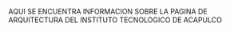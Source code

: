 AQUI  SE ENCUENTRA INFORMACION SOBRE LA PAGINA DE ARQUITECTURA DEL INSTITUTO TECNOLOGICO DE ACAPULCO
